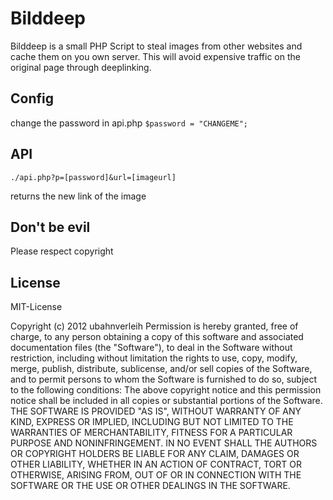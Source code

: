 # Bilddeep
Bilddeep is a small PHP Script to steal images from other websites and cache them on you own server. This will avoid expensive traffic on the original page through deeplinking.

## Config

change the password in api.php
`$password = "CHANGEME";`

## API
`./api.php?p=[password]&url=[imageurl]`

returns the new link of the image

## Don't be evil

Please respect copyright

## License

MIT-License

Copyright (c) 2012 ubahnverleih
Permission is hereby granted, free of charge, to any person obtaining a copy of this software and associated documentation files (the "Software"), to deal in the Software without restriction, including without limitation the rights to use, copy, modify, merge, publish, distribute, sublicense, and/or sell copies of the Software, and to permit persons to whom the Software is furnished to do so, subject to the following conditions:
The above copyright notice and this permission notice shall be included in all copies or substantial portions of the Software.
THE SOFTWARE IS PROVIDED "AS IS", WITHOUT WARRANTY OF ANY KIND, EXPRESS OR IMPLIED, INCLUDING BUT NOT LIMITED TO THE WARRANTIES OF MERCHANTABILITY, FITNESS FOR A PARTICULAR PURPOSE AND NONINFRINGEMENT. IN NO EVENT SHALL THE AUTHORS OR COPYRIGHT HOLDERS BE LIABLE FOR ANY CLAIM, DAMAGES OR OTHER LIABILITY, WHETHER IN AN ACTION OF CONTRACT, TORT OR OTHERWISE, ARISING FROM, OUT OF OR IN CONNECTION WITH THE SOFTWARE OR THE USE OR OTHER DEALINGS IN THE SOFTWARE.